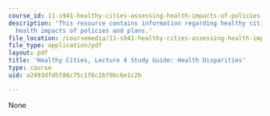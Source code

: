 ```yaml
---
course_id: 11-s941-healthy-cities-assessing-health-impacts-of-policies-and-plans-spring-2016
description: 'This resource contains information regarding healthy cities: Assessing
  health impacts of policies and plans.'
file_location: /coursemedia/11-s941-healthy-cities-assessing-health-impacts-of-policies-and-plans-spring-2016/a2493dfd5f86c75c1f6c1b79bc6e1c2b_MIT11_S941S16_Class4Guide.pdf
file_type: application/pdf
layout: pdf
title: 'Healthy Cities, Lecture 4 Study Guide: Health Disparities'
type: course
uid: a2493dfd5f86c75c1f6c1b79bc6e1c2b

---
```

None
